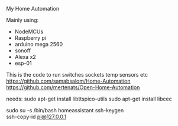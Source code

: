 My Home Automation

Mainly using:

- NodeMCUs
- Raspberry pi
- arduino mega 2560
- sonoff
- Alexa x2
- esp-01

This is the code to run switches sockets temp sensors etc
https://github.com/samabsalom/Home-Automation     
https://github.com/mertenats/Open-Home-Automation


needs:
sudo apt-get install libttspico-utils
sudo apt-get install libcec


sudo su -s /bin/bash homeassistant
   ssh-keygen  
   ssh-copy-id pi@127.0.0.1
